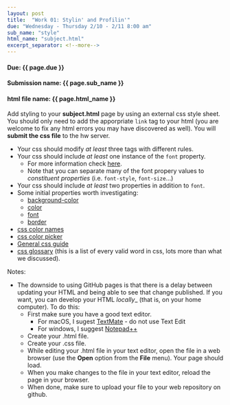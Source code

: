```yaml
---
layout: post
title:  "Work 01: Stylin' and Profilin'"
due: "Wednesday - Thursday 2/10 - 2/11 8:00 am"
sub_name: "style"
html_name: "subject.html"
excerpt_separator: <!--more-->
---
```


#### Due: {{ page.due }}

#### Submission name: {{ page.sub_name }}
#### html file name: {{ page.html_name }}

<!--more-->

Add styling to your __subject.html__ page by using an external css style sheet. You should only need to add the apporpriate `link` tag to your html (you are welcome to fix any html errors you may have discovered as well). You will __submit the css file__ to the hw server.

  * Your css should modify _at least_ three tags with different rules.
  * Your css should include _at least_ one instance of the `font` property.
    - For more information check [here](https://developer.mozilla.org/en-US/docs/Web/CSS/font).
    - Note that you can separate many of the font propery values to _constituent properties_ (i.e. `font-style`, `font-size`...)
  * Your css should include _at least_ two properties in addition to `font`.
  * Some initial properties worth investigating:
    - [background-color](https://developer.mozilla.org/en-US/docs/Web/CSS/background-color)
    - [color](https://developer.mozilla.org/en-US/docs/Web/CSS/color)
    - [font](https://developer.mozilla.org/en-US/docs/Web/CSS/font)
    - [border](https://developer.mozilla.org/en-US/docs/Web/CSS/border)
  * [css color names](https://developer.mozilla.org/en-US/docs/Web/CSS/color_value#color_keywords)
  * [css color picker](https://htmlcolorcodes.com/color-picker/)
  * [General css guide](https://developer.mozilla.org/en-US/docs/Learn/CSS)
  * [css glossary](https://developer.mozilla.org/en-US/docs/Web/CSS/Reference) (this is a list of every valid word in css, lots more than what we discussed).

Notes:
  * The downside to using GitHub pages is that there is a delay between updating your HTML and being able to see that change published. If you want, you can develop your HTML _locally__ (that is, on your home computer). To do this:
    - First make sure you have a good text editor.
      - For macOS, I sugest [TextMate](https://macromates.com/) - do not use Text Edit
      - For windows, I suggest [Notepad++](https://notepad-plus-plus.org/)
    - Create your .html file.
    - Create your .css file.
    - While editing your .html file in your text editor, open the file in a web browser (use the __Open__ option from the __File__ menu). Your page should load.
    - When you make changes to the file in your text editor, reload the page in your browser.
    - When done, make sure to upload your file to your web repository on github.
